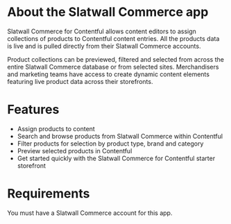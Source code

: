 # About the Slatwall Commerce app

Slatwall Commerce for Contentful allows content editors to assign collections of products to Contentful content entries. All the products data is live and is pulled directly from their Slatwall Commerce accounts.

Product collections can be previewed, filtered and selected from across the entire Slatwall Commerce database or from selected sites. Merchandisers and marketing teams have access to create dynamic content elements featuring live product data across their storefronts.

# Features

- Assign products to content
- Search and browse products from Slatwall Commerce within Contentful
- Filter products for selection by product type, brand and category
- Preview selected products in Contentful
- Get started quickly with the Slatwall Commerce for Contentful starter storefront

# Requirements

You must have a Slatwall Commerce account for this app.
